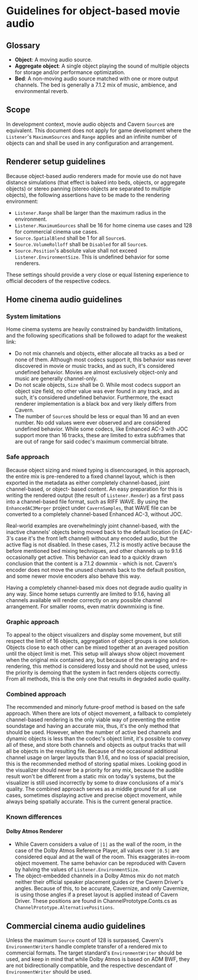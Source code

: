 # Guidelines for object-based movie audio
## Glossary
* **Object**: A moving audio source.
* **Aggregate object**: A single object playing the sound of multiple objects
  for storage and/or performance optimization.
* **Bed**: A non-moving audio source matched with one or more output channels.
  The bed is generally a 7.1.2 mix of music, ambience, and environmental reverb.

## Scope
In development context, movie audio objects and Cavern `Source`s are
equivalent. This document does not apply for game development where the
`Listener`'s `MaximumSources` and `Range` applies and an infinite number of
objects can and shall be used in any configuration and arrangement.

## Renderer setup guidelines
Because object-based audio renderers made for movie use do not have distance
simulations (that effect is baked into beds, objects, or aggregate objects) or
stereo panning (stereo objects are separated to multiple objects), the following
assertions have to be made to the rendering environment:
* `Listener.Range` shall be larger than the maximum radius in the environment.
* `Listener.MaximumSources` shall be 16 for home cinema use cases and 128 for
  commercial cinema use cases.
* `Source.SpatialBlend` shall be 1 for all `Source`s.
* `Source.VolumeRolloff` shall be `Disabled` for all `Source`s.
* `Source.Position`'s absolute value shall not exceed
  `Listener.EnvironmentSize`. This is undefined behavior for some renderers.

These settings should provide a very close or equal listening experience to
official decoders of the respective codecs.

## Home cinema audio guidelines
### System limitations
Home cinema systems are heavily constrained by bandwidth limitations, and the
following specifications shall be followed to adapt for the weakest link:
* Do not mix channels and objects, either allocate all tracks as a bed or none
  of them. Although most codecs support it, this behavior was never discovered
  in movie or music tracks, and as such, it's considered undefined behavior.
  Movies are almost exclusively object-only and music are generally
  channel-only.
* Do not scale objects, `Size` shall be 0. While most codecs support an object
  size field, no other value was ever found in any track, and as such, it's
  considered undefined behavior. Furthermore, the exact renderer implementation
  is a black box and very likely differs from Cavern.
* The number of `Source`s should be less or equal than 16 and an even number. No
  odd values were ever observed and are considered undefined behavior. While
  some codecs, like Enhanced AC-3 with JOC support more than 16 tracks, these
  are limited to extra subframes that are out of range for said codec's maximum
  commercial bitrate.

### Safe approach
Because object sizing and mixed typing is disencouraged, in this approach, the
entire mix is pre-rendered to a fixed channel layout, which is then exported in
the metadata as either completely channel-based, joint channel-based, or object-
based content. An easy preparation for this is writing the rendered output (the
result of `Listener.Render`) as a first pass into a channel-based file format,
such as RIFF WAVE. By using the `EnhancedAC3Merger` project under
`CavernSamples`, that WAVE file can be converted to a completely channel-based
Enhanced AC-3, without JOC.

Real-world examples are overwhelmingly joint channel-based, with the inactive
channels' objects being moved back to the default location (in EAC-3's case it's
the front left channel) without any encoded audio, but the active flag is not
disabled. In these cases, 7.1.2 is mostly active because the before mentioned
bed mixing techniques, and other channels up to 9.1.6 occasionally get active.
This behavior can lead to a quickly drawn conclusion that the content is a 7.1.2
downmix - which is not. Cavern's encoder does not move the unused channels back
to the default position, and some newer movie encoders also behave this way.

Having a completely channel-based mix does not degrade audio quality in any way.
Since home setups currently are limited to 9.1.6, having all channels available
will render correctly on any possible channel arrangement. For smaller rooms,
even matrix downmixing is fine.

### Graphic approach
To appeal to the object visualizers and display some movement, but still respect
the limit of 16 objects, aggregation of object groups is one solution. Objects
close to each other can be mixed together at an averaged position until the
object limit is met. This setup will always show object movement when the
original mix contained any, but because of the averaging and re-rendering, this
method is considered lossy and should not be used, unless the priority is
demoing that the system in fact renders objects correctly. From all methods,
this is the only one that results in degraded audio quality.

### Combined approach
The recommended and minorly future-proof method is based on the safe approach.
When there are lots of object movement, a fallback to completely channel-based
rendering is the only viable way of preventing the entire soundstage and having
an accurate mix, thus, it's the only method that should be used. However, when
the number of active bed channels and dynamic objects is less than the codec's
object limit, it's possible to convey all of these, and store both channels and
objects as output tracks that will all be objects in the resulting file. Because
of the occasional additional channel usage on larger layouts than 9.1.6, and no
loss of spacial precision, this is the recommended method of storing spatial
mixes. Looking good in the visualizer should never be a priority for any mix,
because the audible result won't be different from a static mix on today's
systems, but the visualizer is still used incorrectly by some to draw
conclusions of a mix's quality. The combined approach serves as a middle ground
for all use cases, sometimes displaying active and precise object movement,
while always being spatially accurate. This is the current general practice.

### Known differences
#### Dolby Atmos Renderer
* While Cavern considers a value of `|1|` as the wall of the room, in the case
  of the Dolby Atmos Reference Player, all values over `|0.5|` are considered
  equal and at the wall of the room. This exaggerates in-room object movement.
  The same behavior can be reproduced with Cavern by halving the values of
  `Listener.EnvironmentSize`.
* The object-embedded channels in a Dolby Atmos mix do not match neither their
  official speaker placement guides or the Cavern Driver's angles. Because of
  this, to be accurate, Cavernize, and only Cavernize, is using those angles if
  a preset layout is applied instead of Cavern Driver. These positions are found
  in ChannelPrototype.Conts.cs as `ChannelPrototype.AlternativePositions`.

## Commercial cinema audio guidelines
Unless the maximum `Source` count of 128 is surpassed, Cavern's
`EnvironmentWriter`s handle complete transfer of a rendered mix to commercial
formats. The target standard's `EnvironmentWriter` should be used, and keep in
mind that while Dolby Atmos is based on ADM BWF, they are not bidirectionally
compatible, and the respective descendant of `EnvironmentWriter` should be used.
